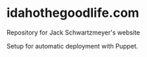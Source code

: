idahothegoodlife.com
====================

Repository for Jack Schwartzmeyer's website

Setup for automatic deployment with Puppet.
